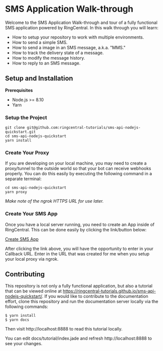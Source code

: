 # SMS Application Walk-through

Welcome to the SMS Application Walk-through and tour of a fully functional SMS application powered by RingCentral. In this walk through you will learn:

* How to setup your repository to work with multiple environments.
* How to send a simple SMS.
* How to send a image in an SMS message, a.k.a. "MMS."
* How to track the delivery state of a message.
* How to modify the message history.
* How to reply to an SMS message. 

## Setup and Installation

**Prerequisites**

- Node.js >= 8.10
- Yarn

### Setup the Project

```
git clone git@github.com:ringcentral-tutorials/sms-api-nodejs-quickstart.git
cd sms-api-nodejs-quickstart
yarn install
```

### Create Your Proxy

If you are developing on your local machine, you may need to create a proxy/tunnel to the outside world so that your bot can receive webhooks properly. You can do this easily by executing the following command in a separate terminal:

```
cd sms-api-nodejs-quickstart
yarn proxy
```

*Make note of the ngrok HTTPS URL for use later.*

### Create Your SMS App

Once you have a local server running, you need to create an App inside of RingCentral. This can be done easily by clicking the link/button below:

<a target="_new" href="https://developer.ringcentral.com/new-app?name=Sample+SMS+App&desc=A+sample+app+created+by+the+SMS+App+Walk-through&public=false&type=ServerOther&carriers=7710,7310,3420&permissions=SMS,ReadMessages&redirectUri=" class="btn btn-primary">Create SMS App</a>

After clicking the link above, you will have the opportunity to enter in your Callback URL. Enter in the URL that was created for me when you setup your local proxy via ngrok.

## Contributing

This repository is not only a fully functional application, but also a tutorial that can be viewed online at https://ringcentral-tutorials.github.io/sms-api-nodejs-quickstart/. If you would like to contribute to the documentation effort, clone this repository and run the documentation server locally via the following commands:

```
$ yarn install
$ yarn docs
```

Then visit http://localhost:8888 to read this tutorial locally.

You can edit docs/tutorial/index.jade and refresh http://localhost:8888 to see your changes.

